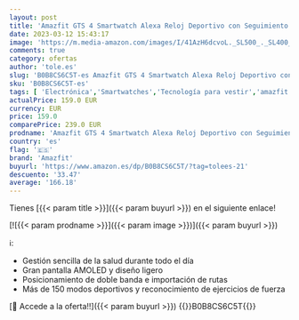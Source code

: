 ```yaml
---
layout: post
title: 'Amazfit GTS 4 Smartwatch Alexa Reloj Deportivo con Seguimiento GPS Preciso 150 Modos Deporte 1 75" AMOLED Pantalla Batería de 8 días de Duración Horarios de Sueño Personalizables para Android iPhone'
date: 2023-03-12 15:43:17
image: 'https://m.media-amazon.com/images/I/41AzH6dcvoL._SL500_._SL400_.jpg'
comments: true
category: ofertas
author: 'tole.es'
slug: 'B0B8CS6C5T-es Amazfit GTS 4 Smartwatch Alexa Reloj Deportivo con...'
sku: 'B0B8CS6C5T-es'
tags: [ 'Electrónica','Smartwatches','Tecnología para vestir','amazfit','iphone','🇪🇸', ]
actualPrice: 159.0 EUR
currency: EUR
price: 159.0
comparePrice: 239.0 EUR
prodname: 'Amazfit GTS 4 Smartwatch Alexa Reloj Deportivo con Seguimiento GPS Preciso 150 Modos Deporte 1 75" AMOLED Pantalla Batería de 8 días de Duración Horarios de Sueño Personalizables para Android iPhone'
country: 'es'
flag: '🇪🇸'
brand: 'Amazfit'
buyurl: 'https://www.amazon.es/dp/B0B8CS6C5T/?tag=tolees-21'
descuento: '33.47'
average: '166.18'
---
```


Tienes [{{< param title >}}]({{< param buyurl >}}) en el siguiente enlace!

[![{{< param prodname >}}]({{< param image >}})]({{< param buyurl >}})

ℹ️:

- Gestión sencilla de la salud durante todo el día
- Gran pantalla AMOLED y diseño ligero
- Posicionamiento de doble banda e importación de rutas
- Más de 150 modos deportivos y reconocimiento de ejercicios de fuerza

[🛒 Accede a la oferta!!]({{< param buyurl >}})
{{<world>}}B0B8CS6C5T{{</world>}}
